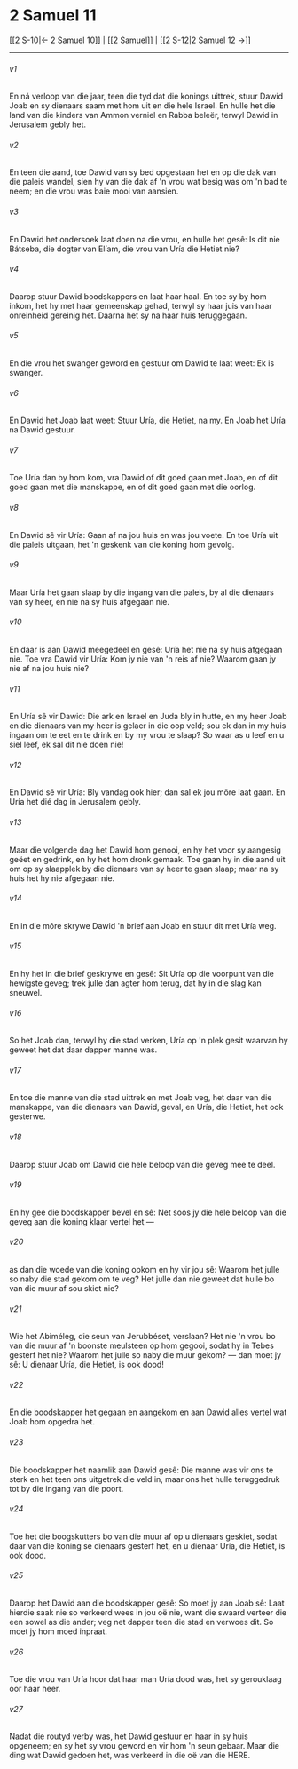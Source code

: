 # 2 Samuel 11

[[2 S-10|← 2 Samuel 10]] | [[2 Samuel]] | [[2 S-12|2 Samuel 12 →]]
***

###### v1
En ná verloop van die jaar, teen die tyd dat die konings uittrek, stuur Dawid Joab en sy dienaars saam met hom uit en die hele Israel. En hulle het die land van die kinders van Ammon verniel en Rabba beleër, terwyl Dawid in Jerusalem gebly het. 
###### v2
En teen die aand, toe Dawid van sy bed opgestaan het en op die dak van die paleis wandel, sien hy van die dak af 'n vrou wat besig was om 'n bad te neem; en die vrou was baie mooi van aansien. 
###### v3
En Dawid het ondersoek laat doen na die vrou, en hulle het gesê: Is dit nie Bátseba, die dogter van Elíam, die vrou van Uría die Hetiet nie? 
###### v4
Daarop stuur Dawid boodskappers en laat haar haal. En toe sy by hom inkom, het hy met haar gemeenskap gehad, terwyl sy haar juis van haar onreinheid gereinig het. Daarna het sy na haar huis teruggegaan. 
###### v5
En die vrou het swanger geword en gestuur om Dawid te laat weet: Ek is swanger. 
###### v6
En Dawid het Joab laat weet: Stuur Uría, die Hetiet, na my. En Joab het Uría na Dawid gestuur. 
###### v7
Toe Uría dan by hom kom, vra Dawid of dit goed gaan met Joab, en of dit goed gaan met die manskappe, en of dit goed gaan met die oorlog. 
###### v8
En Dawid sê vir Uría: Gaan af na jou huis en was jou voete. En toe Uría uit die paleis uitgaan, het 'n geskenk van die koning hom gevolg. 
###### v9
Maar Uría het gaan slaap by die ingang van die paleis, by al die dienaars van sy heer, en nie na sy huis afgegaan nie. 
###### v10
En daar is aan Dawid meegedeel en gesê: Uría het nie na sy huis afgegaan nie. Toe vra Dawid vir Uría: Kom jy nie van 'n reis af nie? Waarom gaan jy nie af na jou huis nie? 
###### v11
En Uría sê vir Dawid: Die ark en Israel en Juda bly in hutte, en my heer Joab en die dienaars van my heer is gelaer in die oop veld; sou ek dan in my huis ingaan om te eet en te drink en by my vrou te slaap? So waar as u leef en u siel leef, ek sal dit nie doen nie! 
###### v12
En Dawid sê vir Uría: Bly vandag ook hier; dan sal ek jou môre laat gaan. En Uría het dié dag in Jerusalem gebly. 
###### v13
Maar die volgende dag het Dawid hom genooi, en hy het voor sy aangesig geëet en gedrink, en hy het hom dronk gemaak. Toe gaan hy in die aand uit om op sy slaapplek by die dienaars van sy heer te gaan slaap; maar na sy huis het hy nie afgegaan nie. 
###### v14
En in die môre skrywe Dawid 'n brief aan Joab en stuur dit met Uría weg. 
###### v15
En hy het in die brief geskrywe en gesê: Sit Uría op die voorpunt van die hewigste geveg; trek julle dan agter hom terug, dat hy in die slag kan sneuwel. 
###### v16
So het Joab dan, terwyl hy die stad verken, Uría op 'n plek gesit waarvan hy geweet het dat daar dapper manne was. 
###### v17
En toe die manne van die stad uittrek en met Joab veg, het daar van die manskappe, van die dienaars van Dawid, geval, en Uría, die Hetiet, het ook gesterwe. 
###### v18
Daarop stuur Joab om Dawid die hele beloop van die geveg mee te deel. 
###### v19
En hy gee die boodskapper bevel en sê: Net soos jy die hele beloop van die geveg aan die koning klaar vertel het — 
###### v20
as dan die woede van die koning opkom en hy vir jou sê: Waarom het julle so naby die stad gekom om te veg? Het julle dan nie geweet dat hulle bo van die muur af sou skiet nie? 
###### v21
Wie het Abiméleg, die seun van Jerubbéset, verslaan? Het nie 'n vrou bo van die muur af 'n boonste meulsteen op hom gegooi, sodat hy in Tebes gesterf het nie? Waarom het julle so naby die muur gekom? — dan moet jy sê: U dienaar Uría, die Hetiet, is ook dood! 
###### v22
En die boodskapper het gegaan en aangekom en aan Dawid alles vertel wat Joab hom opgedra het. 
###### v23
Die boodskapper het naamlik aan Dawid gesê: Die manne was vir ons te sterk en het teen ons uitgetrek die veld in, maar ons het hulle teruggedruk tot by die ingang van die poort. 
###### v24
Toe het die boogskutters bo van die muur af op u dienaars geskiet, sodat daar van die koning se dienaars gesterf het, en u dienaar Uría, die Hetiet, is ook dood. 
###### v25
Daarop het Dawid aan die boodskapper gesê: So moet jy aan Joab sê: Laat hierdie saak nie so verkeerd wees in jou oë nie, want die swaard verteer die een sowel as die ander; veg net dapper teen die stad en verwoes dit. So moet jy hom moed inpraat. 
###### v26
Toe die vrou van Uría hoor dat haar man Uría dood was, het sy gerouklaag oor haar heer. 
###### v27
Nadat die routyd verby was, het Dawid gestuur en haar in sy huis opgeneem; en sy het sy vrou geword en vir hom 'n seun gebaar. Maar die ding wat Dawid gedoen het, was verkeerd in die oë van die HERE. 
